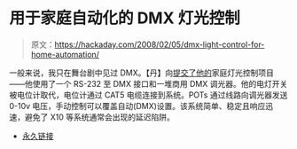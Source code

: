 # 用于家庭自动化的 DMX 灯光控制

> 原文：<https://hackaday.com/2008/02/05/dmx-light-control-for-home-automation/>

一般来说，我只在舞台剧中见过 DMX。【丹】向[提交了他的](http://www.yourmissus.com/lighting/)家庭灯光控制项目——他使用了一个 RS-232 至 DMX 接口和一堆商用 DMX 调光器。他的电灯开关被电位计取代，电位计通过 CAT5 电缆连接到系统。POTs 通过线路向调光器发送 0-10v 电压，手动控制可以覆盖自动(DMX)设置。该系统简单、稳定且响应迅速，避免了 X10 等系统通常会出现的延迟陷阱。

*   [永久链接](http://www.yourmissus.com/lighting/)